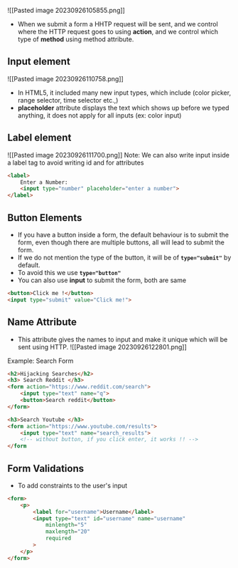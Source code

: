 ![[Pasted image 20230926105855.png]]

- When we submit a form a HHTP request will be sent, and we control where the HTTP request goes to using **action**, and we control which type of **method** using method attribute.

## Input element
![[Pasted image 20230926110758.png]]
- In HTML5, it included many new input types, which include (color picker, range selector, time selector etc.,)
- **placeholder** attribute displays the text which shows up before we typed anything, it does not apply for all inputs (ex: color input) 

## Label element
![[Pasted image 20230926111700.png]]
Note: We can also write input inside a label tag to avoid writing id and for attributes
```html
<label>
	Enter a Number: 
	<input type="number" placeholder="enter a number">
</label>
```

## Button Elements
- If you have a button inside a form, the default behaviour is to submit the form, even though there are multiple buttons, all will lead to submit the form.
- If we do not mention the type of the button, it will be of **`type="submit"`** by default.
- To avoid this we use **`type="button"`**
- You can also use **input** to submit the form, both are same
```html
<button>Click me !</button>  
<input type="submit" value="Click me!">
```


## Name Attribute
- This attribute gives the names to input and make it unique which will be sent using HTTP.
![[Pasted image 20230926122801.png]]

Example: Search Form
```html
<h2>Hijacking Searches</h2>
<h3> Search Reddit </h3>
<form action="https://www.reddit.com/search">
	<input type="text" name="q">
	<button>Search reddit</button>
</form>

<h3>Search Youtube </h3>
<form action="https://www.youtube.com/results">
	<input type="text" name="search_results">
	<!-- without button, if you click enter, it works !! -->
</form
```

## Form Validations
- To add constraints to the user's input
```html
<form>
	<p>
		<label for="username">Username</label>
		<input type="text" id="username" name="username"
			minlength="5"
			maxlength="20"
			required
		>
	</p>
</form>
```